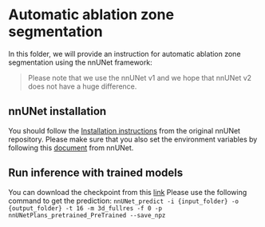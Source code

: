 # Automatic ablation zone segmentation
In this folder, we will provide an instruction for automatic ablation zone segmentation using the nnUNet framework:
>Please note that we use the nnUNet v1 and we hope that nnUNet v2 does not have a huge difference. 
## nnUNet installation
You should follow the [Installation instructions](https://github.com/MIC-DKFZ/nnUNet/blob/master/documentation/installation_instructions.md) from the original nnUNet repository.
Please make sure that you also set the environment variables by following this [document](https://github.com/MIC-DKFZ/nnUNet/blob/master/documentation/set_environment_variables.md) from nnUNet.
## Run inference with trained models
You can download the checkpoint from this [link](https://drive.google.com/file/d/1IWOiX4dXbgjeuEHk9XbV40bsqNRuI6CU/view?usp=drive_link)
Please use the following command to get the prediction:
`nnUNet_predict -i {input_folder} -o {output_folder} -t 16 -m 3d_fullres -f 0 -p nnUNetPlans_pretrained_PreTrained --save_npz`
